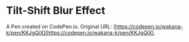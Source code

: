 # Tilt-Shift Blur Effect

A Pen created on CodePen.io. Original URL: [https://codepen.io/wakana-k/pen/KKJgQjX](https://codepen.io/wakana-k/pen/KKJgQjX).

